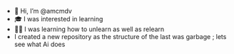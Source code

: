 - 👋 Hi, I’m @amcmdv
- 🎓 I was interested in learning
- 👨‍💻 I was learning how to unlearn as well as relearn
- I created a new repository as the structure of the last was garbage ; lets see what Ai does

<!---
amcmdv/amcmdv is a ✨ special ✨ repository because its `README.md` (this file) appears on your GitHub profile.
You can click the Preview link to take a look at your changes.
--->
